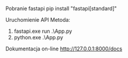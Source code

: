 Pobranie fastapi
pip install "fastapi[standard]"

Uruchomienie API
Metoda:
1) fastapi.exe run .\App.py
2) python.exe .\App.py

Dokumentacja on-line
http://127.0.0.1:8000/docs
